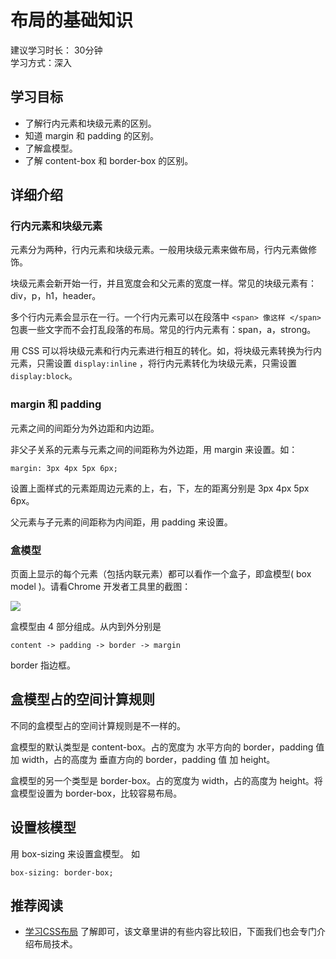 # 布局的基础知识
建议学习时长： 30分钟  
学习方式：深入  

## 学习目标
* 了解行内元素和块级元素的区别。
* 知道 margin 和 padding 的区别。
* 了解盒模型。
* 了解 content-box 和 border-box 的区别。

## 详细介绍
### 行内元素和块级元素
元素分为两种，行内元素和块级元素。一般用块级元素来做布局，行内元素做修饰。

块级元素会新开始一行，并且宽度会和父元素的宽度一样。常见的块级元素有：div，p，h1，header。

多个行内元素会显示在一行。一个行内元素可以在段落中 `<span> 像这样 </span> `包裹一些文字而不会打乱段落的布局。常见的行内元素有：span，a，strong。

用 CSS 可以将块级元素和行内元素进行相互的转化。如，将块级元素转换为行内元素，只需设置
`display:inline` ，将行内元素转化为块级元素，只需设置 `display:block`。

### margin 和 padding
元素之间的间距分为外边距和内边距。

非父子关系的元素与元素之间的间距称为外边距，用 margin 来设置。如：
```
margin: 3px 4px 5px 6px;
```
设置上面样式的元素距周边元素的上，右，下，左的距离分别是 3px 4px 5px 6px。

父元素与子元素的间距称为内间距，用 padding 来设置。

### 盒模型
页面上显示的每个元素（包括内联元素）都可以看作一个盒子，即盒模型( box model )。请看Chrome 开发者工具里的截图：    

![](http://upload-images.jianshu.io/upload_images/7219342-2d6201c2e39052d6.png?imageMogr2/auto-orient/strip%7CimageView2/2/w/1240)

盒模型由 4 部分组成。从内到外分别是
```
content -> padding -> border -> margin
```

border 指边框。

## 盒模型占的空间计算规则
不同的盒模型占的空间计算规则是不一样的。

盒模型的默认类型是 content-box。占的宽度为 水平方向的 border，padding 值 加 width，占的高度为 垂直方向的 border，padding 值 加 height。

盒模型的另一个类型是 border-box。占的宽度为 width，占的高度为 height。将盒模型设置为 border-box，比较容易布局。

## 设置核模型
用 box-sizing 来设置盒模型。 如
```
box-sizing: border-box;
```

## 推荐阅读
* [ 学习CSS布局](http://zh.learnlayout.com/clear.html) 了解即可，该文章里讲的有些内容比较旧，下面我们也会专门介绍布局技术。
